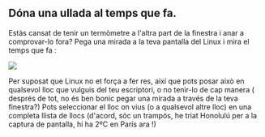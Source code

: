 

<div id="corps">

<h2>Dóna una ullada al temps que fa.</h2>

Estàs cansat de tenir un termòmetre a l'altra part de la finestra i anar a comprovar-lo fora? Pega una mirada a la teva pantalla del Linux i mira el temps que fa :

<img src="Images/weather.png" />

Per suposat que Linux no et força a fer res, així que pots posar això en qualsevol lloc que vulguis del teu escriptori, o no tenir-lo de cap manera ( després de tot, no és ben bonic pegar una mirada a través de la teva finestra?) Pots seleccionar el lloc on vius (o a qualsevol altre lloc) en una completa llista de llocs (d'acord, sóc un trampós, he triat Honolulú per a la captura de pantalla, hi ha 2ºC en París ara !)

</div>


